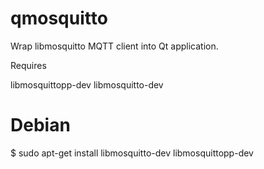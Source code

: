 # qmosquitto
Wrap libmosquitto MQTT client into Qt application.

Requires

libmosquittopp-dev
libmosquitto-dev

# Debian

$ sudo apt-get install libmosquitto-dev libmosquittopp-dev
